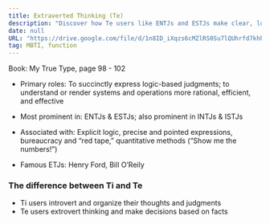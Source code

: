 ```yaml
---
title: Extraverted Thinking (Te)
description: "Discover how Te users like ENTJs and ESTJs make clear, logic-based decisions using facts and efficient systems, contrasting with Ti's internal thought organization."
date: null
URL: "https://drive.google.com/file/d/1n8ID_iXqzs6cMZlRS0Su7lQUhrfd7khh/view?usp=sharing,https://practicaltyping.com/thinking-functions-te-ti/"
tag: MBTI, function
---
```


Book: My True Type, page 98 - 102

- Primary roles: To succinctly express logic-based judgments; to understand or render systems and operations more rational, efficient, and effective

- Most prominent in: ENTJs & ESTJs; also prominent in INTJs & ISTJs

- Associated with: Explicit logic, precise and pointed expressions, bureaucracy and “red tape,” quantitative methods (“Show me the numbers!”)

- Famous ETJs: Henry Ford, Bill O’Reily

### The difference between Ti and Te

- Ti users introvert and organize their thoughts and judgments
- Te users extrovert thinking and make decisions based on facts
